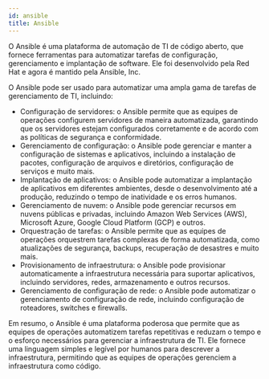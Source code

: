 ```yaml
---
id: ansible
title: Ansible
---
```


O Ansible é uma plataforma de automação de TI de código aberto, que fornece ferramentas para automatizar tarefas de configuração, gerenciamento e implantação de software. Ele foi desenvolvido pela Red Hat e agora é mantido pela Ansible, Inc.

O Ansible pode ser usado para automatizar uma ampla gama de tarefas de gerenciamento de TI, incluindo:

- Configuração de servidores: o Ansible permite que as equipes de operações configurem servidores de maneira automatizada, garantindo que os servidores estejam configurados corretamente e de acordo com as políticas de segurança e conformidade.
- Gerenciamento de configuração: o Ansible pode gerenciar e manter a configuração de sistemas e aplicativos, incluindo a instalação de pacotes, configuração de arquivos e diretórios, configuração de serviços e muito mais.
- Implantação de aplicativos: o Ansible pode automatizar a implantação de aplicativos em diferentes ambientes, desde o desenvolvimento até a produção, reduzindo o tempo de inatividade e os erros humanos.
- Gerenciamento de nuvem: o Ansible pode gerenciar recursos em nuvens públicas e privadas, incluindo Amazon Web Services (AWS), Microsoft Azure, Google Cloud Platform (GCP) e outros.
- Orquestração de tarefas: o Ansible permite que as equipes de operações orquestrem tarefas complexas de forma automatizada, como atualizações de segurança, backups, recuperação de desastres e muito mais.
- Provisionamento de infraestrutura: o Ansible pode provisionar automaticamente a infraestrutura necessária para suportar aplicativos, incluindo servidores, redes, armazenamento e outros recursos.
- Gerenciamento de configuração de rede: o Ansible pode automatizar o gerenciamento de configuração de rede, incluindo configuração de roteadores, switches e firewalls.

Em resumo, o Ansible é uma plataforma poderosa que permite que as equipes de operações automatizem tarefas repetitivas e reduzam o tempo e o esforço necessários para gerenciar a infraestrutura de TI. Ele fornece uma linguagem simples e legível por humanos para descrever a infraestrutura, permitindo que as equipes de operações gerenciem a infraestrutura como código.
